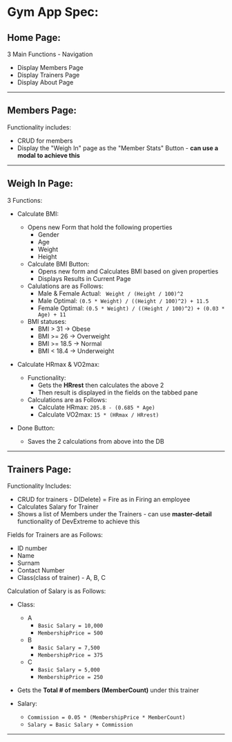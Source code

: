 # Gym App Spec:

## Home Page:

3 Main Functions - Navigation
- Display Members Page
- Display Trainers Page
- Display About Page

___
## Members Page:

Functionality includes:
- CRUD for members
- Display the "Weigh In" page as the "Member Stats" Button - **can use a modal to achieve this**
___

## Weigh In Page:

3 Functions:

- Calculate BMI:
    - Opens new Form that hold the following properties
        - Gender
        - Age
        - Weight
        - Height
    - Calculate BMI Button:
        - Opens new form and Calculates BMI based on given properties
        - Displays Results in Current Page
    - Calulations are as Follows:   
        - Male & Female Actual: ``` Weight / (Height / 100)^2```
        - Male Optimal: ```(0.5 * Weight) / ((Height / 100)^2) + 11.5```
        - Female Optimal: ```(0.5 * Weight) / ((Height / 100)^2) + (0.03 * Age) + 11```
    - BMI statuses: 
        - BMI > 31 -> Obese
        - BMI >= 26 -> Overweight
        - BMI >= 18.5 -> Normal
        - BMI < 18.4 -> Underweight

- Calculate HRmax & VO2max:
    - Functionality:
        - Gets the **HRrest** then calculates the above 2
        - Then result is displayed in the fields on the tabbed pane
    - Calculations are as Follows:
        - Calculate HRmax: ```205.8 - (0.685 * Age)```
        - Calculate VO2max: ```15 * (HRmax / HRrest)```

- Done Button:
    - Saves the 2 calculations from above into the DB
___

## Trainers Page:

Functionality Includes:   
- CRUD for trainers - D(Delete) = Fire as in Firing an employee
- Calculates Salary for Trainer
- Shows a list of Members under the Trainers - can use **master-detail** functionality of DevExtreme to achieve this

Fields for Trainers are as Follows:
- ID number
- Name
- Surnam
- Contact Number
- Class(class of trainer) - A, B, C

Calculation of Salary is as Follows:
- Class:
    - A 
        - ```Basic Salary = 10,000```
        - ```MembershipPrice = 500```
    - B 
        - ```Basic Salary = 7,500```
        - ```MembershipPrice = 375```
    - C 
        - ```Basic Salary = 5,000```
        - ```MembershipPrice = 250```
- Gets the **Total # of members (MemberCount)** under this trainer

- Salary:
    - ```Commission = 0.05 * (MembershipPrice * MemberCount)```
    - ```Salary = Basic Salary + Commission```
___